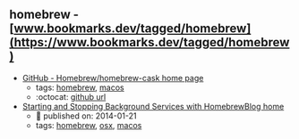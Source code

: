homebrew - [www.bookmarks.dev/tagged/homebrew](https://www.bookmarks.dev/tagged/homebrew)
---
* [GitHub - Homebrew/homebrew-cask home page](https://github.com/Homebrew/homebrew-cask)
    * tags: [homebrew](../tags/homebrew.md), [macos](../tags/macos.md)
    * :octocat: [github url](https://github.com/Homebrew/homebrew-cask)
* [Starting and Stopping Background Services with HomebrewBlog home](https://robots.thoughtbot.com/starting-and-stopping-background-services-with-homebrew)
    * :calendar: published on: 2014-01-21
    * tags: [homebrew](../tags/homebrew.md), [osx](../tags/osx.md), [macos](../tags/macos.md)
